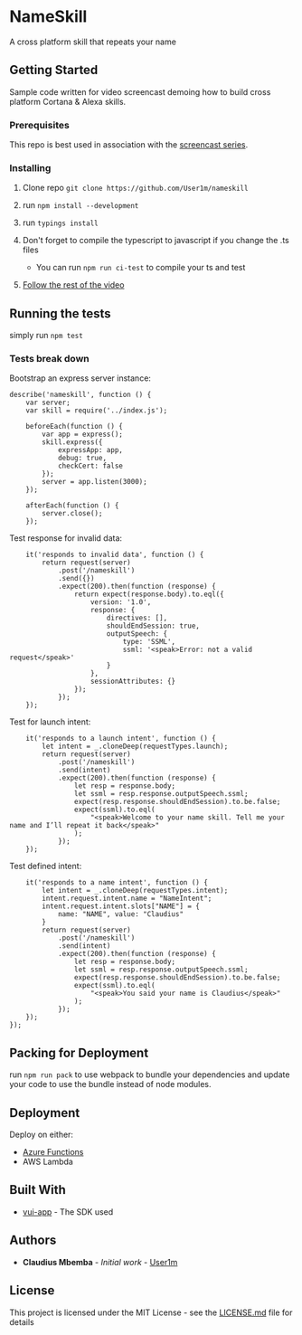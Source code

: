 # NameSkill

A cross platform skill that repeats your name

## Getting Started

Sample code written for video screencast demoing how to build cross platform Cortana & Alexa skills. 

### Prerequisites

This repo is best used in association with the [screencast series]().

### Installing

1. Clone repo `git clone https://github.com/User1m/nameskill`
 
2. run `npm install --development`

3. run `typings install`

4. Don't forget to compile the typescript to javascript if you change the .ts files

	* You can run `npm run ci-test` to compile your ts and test

5. [Follow the rest of the video]()



## Running the tests

simply run `npm test`

### Tests break down

Bootstrap an express server instance:

```
describe('nameskill', function () {
    var server;
    var skill = require('../index.js');

    beforeEach(function () {
        var app = express();
        skill.express({
            expressApp: app,
            debug: true,
            checkCert: false
        });
        server = app.listen(3000);
    });

    afterEach(function () {
        server.close();
    });
```

Test response for invalid data:

```
    it('responds to invalid data', function () {
        return request(server)
            .post('/nameskill')
            .send({})
            .expect(200).then(function (response) {
                return expect(response.body).to.eql({
                    version: '1.0',
                    response: {
                        directives: [],
                        shouldEndSession: true,
                        outputSpeech: {
                            type: 'SSML',
                            ssml: '<speak>Error: not a valid request</speak>'
                        }
                    },
                    sessionAttributes: {}
                });
            });
    });

```

Test for launch intent:

```
    it('responds to a launch intent', function () {
        let intent = _.cloneDeep(requestTypes.launch);
        return request(server)
            .post('/nameskill')
            .send(intent)
            .expect(200).then(function (response) {
                let resp = response.body;
                let ssml = resp.response.outputSpeech.ssml;
                expect(resp.response.shouldEndSession).to.be.false;
                expect(ssml).to.eql(
                    "<speak>Welcome to your name skill. Tell me your name and I’ll repeat it back</speak>"
                );
            });
    });
```
   
Test defined intent:
   
```
    it('responds to a name intent', function () {
        let intent = _.cloneDeep(requestTypes.intent);
        intent.request.intent.name = "NameIntent";
        intent.request.intent.slots["NAME"] = {
            name: "NAME", value: "Claudius"
        }
        return request(server)
            .post('/nameskill')
            .send(intent)
            .expect(200).then(function (response) {
                let resp = response.body;
                let ssml = resp.response.outputSpeech.ssml;
                expect(resp.response.shouldEndSession).to.be.false;
                expect(ssml).to.eql(
                    "<speak>You said your name is Claudius</speak>"
                );
            });
    });
});
```

## Packing for Deployment
run `npm run pack` to use webpack to bundle your dependencies and update your code to use the bundle instead of node modules.

## Deployment
Deploy on either:

* [Azure Functions](https://azure.microsoft.com/en-us/services/functions/)
* AWS Lambda


## Built With

* [vui-app](http://github.com/user1m/vui-app) - The SDK used

## Authors

* **Claudius Mbemba** - *Initial work* - [User1m](https://github.com/user1m)


## License

This project is licensed under the MIT License - see the [LICENSE.md](LICENSE.md) file for details

